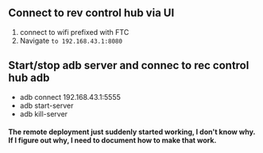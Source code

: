 ## Connect to rev control hub via UI
1. connect to wifi prefixed with FTC
2. Navigate `to 192.168.43.1:8080`

## Start/stop adb server and connec to rec control hub adb
- adb connect 192.168.43.1:5555
- adb start-server
- adb kill-server

#### The remote deployment just suddenly started working, I don't know why. If I figure out why, I need to document how to make that work.